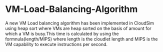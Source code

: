 # VM-Load-Balancing-Algorithm
A new VM Load balancing algorithm has been implemented in CloudSim using heap sort where VMs are heap sorted on the basis of amount for which a VM is busy.This time is calculated by using the formnula(length/MIPS) where length is the cloudlet length and MIPS is the VM capability to execute instructions per second.

